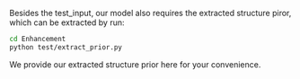 Besides the test_input, our model also requires the extracted structure piror, which can be extracted by run:
```bash
cd Enhancement
python test/extract_prior.py
```

We provide our extracted structure prior here for your convenience.
